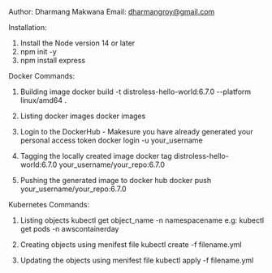  Author: Dharmang Makwana
 Email: dharmangroy@gmail.com


Installation:

1) Install the Node version 14 or later
2) npm init -y
3) npm install express


Docker Commands:

1) Building image
   docker build -t distroless-hello-world:6.7.0 --platform linux/amd64 .

2) Listing docker images
   docker images

3) Login to the DockerHub - Makesure you have already generated your personal access token
   docker login -u your_username

4) Tagging the locally created image
   docker tag distroless-hello-world:6.7.0 your_username/your_repo:6.7.0

5) Pushing the generated image to docker hub
   docker push your_username/your_repo:6.7.0


Kubernetes Commands:

1) Listing objects
   kubectl get object_name -n namespacename
   e.g: kubectl get pods -n awscontainerday

2) Creating objects using menifest file
   kubectl create -f filename.yml

3) Updating the objects using menifest file
   kubectl apply -f filename.yml
